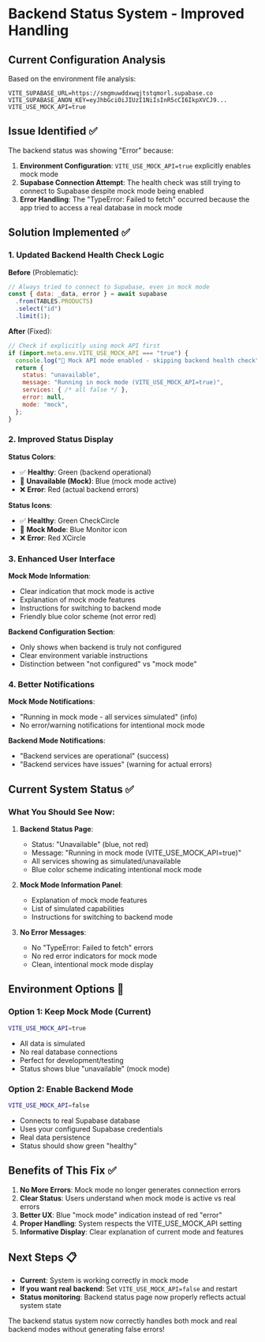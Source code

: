 # Backend Status System - Improved Handling

## Current Configuration Analysis

Based on the environment file analysis:
```
VITE_SUPABASE_URL=https://smgmuwddxwqjtstqmorl.supabase.co
VITE_SUPABASE_ANON_KEY=eyJhbGciOiJIUzI1NiIsInR5cCI6IkpXVCJ9...
VITE_USE_MOCK_API=true
```

## Issue Identified ✅

The backend status was showing "Error" because:

1. **Environment Configuration**: `VITE_USE_MOCK_API=true` explicitly enables mock mode
2. **Supabase Connection Attempt**: The health check was still trying to connect to Supabase despite mock mode being enabled
3. **Error Handling**: The "TypeError: Failed to fetch" occurred because the app tried to access a real database in mock mode

## Solution Implemented ✅

### 1. Updated Backend Health Check Logic

**Before** (Problematic):
```javascript
// Always tried to connect to Supabase, even in mock mode
const { data: _data, error } = await supabase
  .from(TABLES.PRODUCTS)
  .select("id")
  .limit(1);
```

**After** (Fixed):
```javascript
// Check if explicitly using mock API first
if (import.meta.env.VITE_USE_MOCK_API === "true") {
  console.log("🔧 Mock API mode enabled - skipping backend health check");
  return {
    status: "unavailable",
    message: "Running in mock mode (VITE_USE_MOCK_API=true)",
    services: { /* all false */ },
    error: null,
    mode: "mock",
  };
}
```

### 2. Improved Status Display

**Status Colors**:
- ✅ **Healthy**: Green (backend operational)
- 🔵 **Unavailable (Mock)**: Blue (mock mode active)
- ❌ **Error**: Red (actual backend errors)

**Status Icons**:
- ✅ **Healthy**: Green CheckCircle
- 🔵 **Mock Mode**: Blue Monitor icon
- ❌ **Error**: Red XCircle

### 3. Enhanced User Interface

**Mock Mode Information**:
- Clear indication that mock mode is active
- Explanation of mock mode features
- Instructions for switching to backend mode
- Friendly blue color scheme (not error red)

**Backend Configuration Section**:
- Only shows when backend is truly not configured
- Clear environment variable instructions
- Distinction between "not configured" vs "mock mode"

### 4. Better Notifications

**Mock Mode Notifications**:
- "Running in mock mode - all services simulated" (info)
- No error/warning notifications for intentional mock mode

**Backend Mode Notifications**:
- "Backend services are operational" (success)
- "Backend services have issues" (warning for actual errors)

## Current System Status ✅

### What You Should See Now:

1. **Backend Status Page**: 
   - Status: "Unavailable" (blue, not red)
   - Message: "Running in mock mode (VITE_USE_MOCK_API=true)"
   - All services showing as simulated/unavailable
   - Blue color scheme indicating intentional mock mode

2. **Mock Mode Information Panel**:
   - Explanation of mock mode features
   - List of simulated capabilities
   - Instructions for switching to backend mode

3. **No Error Messages**:
   - No "TypeError: Failed to fetch" errors
   - No red error indicators for mock mode
   - Clean, intentional mock mode display

## Environment Options 🔧

### Option 1: Keep Mock Mode (Current)
```bash
VITE_USE_MOCK_API=true
```
- All data is simulated
- No real database connections
- Perfect for development/testing
- Status shows blue "unavailable" (mock mode)

### Option 2: Enable Backend Mode
```bash
VITE_USE_MOCK_API=false
```
- Connects to real Supabase database
- Uses your configured Supabase credentials
- Real data persistence
- Status should show green "healthy"

## Benefits of This Fix ✅

1. **No More Errors**: Mock mode no longer generates connection errors
2. **Clear Status**: Users understand when mock mode is active vs real errors
3. **Better UX**: Blue "mock mode" indication instead of red "error"
4. **Proper Handling**: System respects the VITE_USE_MOCK_API setting
5. **Informative Display**: Clear explanation of current mode and features

## Next Steps 📋

- **Current**: System is working correctly in mock mode
- **If you want real backend**: Set `VITE_USE_MOCK_API=false` and restart
- **Status monitoring**: Backend status page now properly reflects actual system state

The backend status system now correctly handles both mock and real backend modes without generating false errors!
